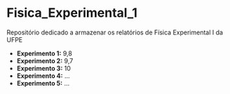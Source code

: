 # Fisica_Experimental_1
Repositório dedicado a armazenar os relatórios de Física Experimental I da UFPE

- **Experimento 1:** 9,8
- **Experimento 2:** 9,7
- **Experimento 3:** 10
- **Experimento 4:** ...
- **Experimento 5:** ...
